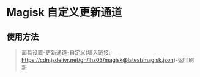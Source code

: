 # Magisk 自定义更新通道

## 使用方法

> 面具设置-更新通道-自定义(填入链接: https://cdn.jsdelivr.net/gh/lhz03/magisk@latest/magisk.json)-返回刷新


